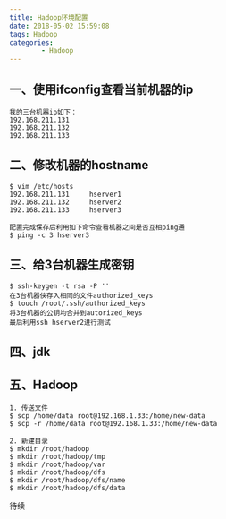 ```yaml
---
title: Hadoop环境配置
date: 2018-05-02 15:59:08
tags: Hadoop
categories:
		- Hadoop
---
```

## 一、使用ifconfig查看当前机器的ip
	我的三台机器ip如下：
	192.168.211.131
	192.168.211.132
	192.168.211.133
## 二、修改机器的hostname
	$ vim /etc/hosts
	192.168.211.131		hserver1
	192.168.211.132		hserver2
	192.168.211.133		hserver3
	
	配置完成保存后利用如下命令查看机器之间是否互相ping通
	$ ping -c 3 hserver3
## 三、给3台机器生成密钥
	$ ssh-keygen -t rsa -P ''
	在3台机器侠存入相同的文件authorized_keys
	$ touch /root/.ssh/authorized_keys
	将3台机器的公钥均合并到autorized_keys
	最后利用ssh hserver2进行测试
## 四、jdk
## 五、Hadoop
	1. 传送文件
	$ scp /home/data root@192.168.1.33:/home/new-data
	$ scp -r /home/data root@192.168.1.33:/home/new-data

	2. 新建目录
	$ mkdir /root/hadoop
	$ mkdir /root/hadoop/tmp
	$ mkdir /root/hadoop/var
	$ mkdir /root/hadoop/dfs
	$ mkdir /root/hadoop/dfs/name
	$ mkdir /root/hadoop/dfs/data

待续